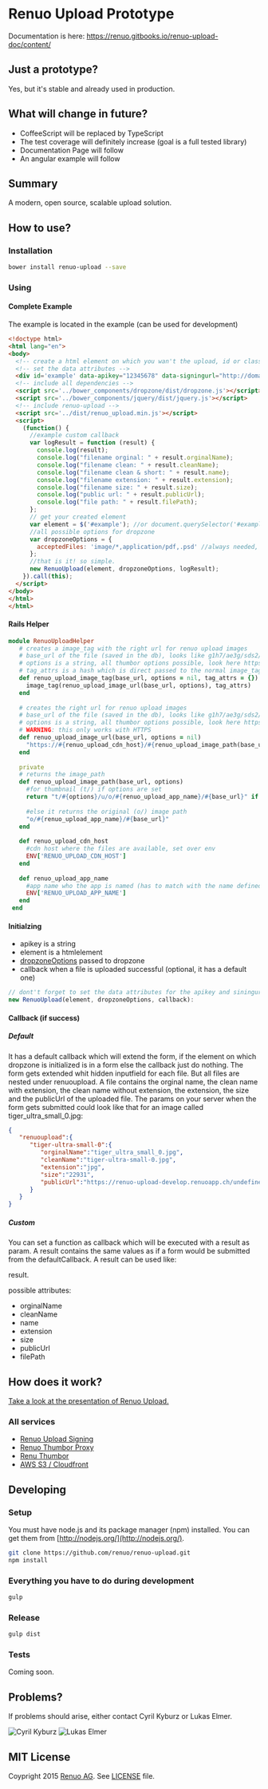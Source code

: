 # Renuo Upload Prototype

Documentation is here: https://renuo.gitbooks.io/renuo-upload-doc/content/

## Just a prototype?

Yes, but it's stable and already used in production. 

## What will change in future?

* CoffeeScript will be replaced by TypeScript
* The test coverage will definitely increase (goal is a full tested library)
* Documentation Page will follow
* An angular example will follow

## Summary

A modern, open source, scalable upload solution.

## How to use?

### Installation

```sh
bower install renuo-upload --save
```

### Using

#### Complete Example

The example is located in the example (can be used for development)

```html
<!doctype html>
<html lang="en">
<body>
  <!-- create a html element on which you wan't the upload, id or class dosen't matter -->
  <!-- set the data attributes -->
  <div id='example' data-apikey="12345678" data-signingurl="http://domain/generate_policy"></div>
  <!-- include all dependencies -->
  <script src='../bower_components/dropzone/dist/dropzone.js'></script>
  <script src='../bower_components/jquery/dist/jquery.js'></script>
  <!-- include renuo-upload -->
  <script src='../dist/renuo_upload.min.js'></script>
  <script>
    (function() {
      //example custom callback
      var logResult = function (result) {
        console.log(result);
        console.log("filename orginal: " + result.orginalName);
        console.log("filename clean: " + result.cleanName);
        console.log("filename clean & short: " + result.name);
        console.log("filename extension: " + result.extension);
        console.log("filename size: " + result.size);
        console.log("public url: " + result.publicUrl);
        console.log("file path: " + result.filePath);
      };
      // get your created element
      var element = $('#example'); //or document.querySelector('#example')
      //all possible options for dropzone
      var dropzoneOptions = {
        acceptedFiles: 'image/*,application/pdf,.psd' //always needed, look at http://www.dropzonejs.com/#config-acceptedFiles
      };
      //that is it! so simple.
      new RenuoUpload(element, dropzoneOptions, logResult);
    }).call(this);
  </script>
</body>
</html>
</html>
```

#### Rails Helper

```ruby
module RenuoUploadHelper
   # creates a image_tag with the right url for renuo upload images
   # base_url of the file (saved in the db), looks like g1h7/ae3g/sds2/1n3h/filename
   # options is a string, all thumbor options possible, look here https://github.com/thumbor/thumbor/wiki/Usage
   # tag_attrs is a hash which is direct passed to the normal image_tag (all options like class: 'red' are possible)
   def renuo_upload_image_tag(base_url, options = nil, tag_attrs = {})
     image_tag(renuo_upload_image_url(base_url, options), tag_attrs)
   end
 
   # creates the right url for renuo upload images
   # base_url of the file (saved in the db), looks like g1h7/ae3g/sds2/1n3h/filename
   # options is a string, all thumbor options possible, look here https://github.com/thumbor/thumbor/wiki/Usage
   # WARNING: this only works with HTTPS
   def renuo_upload_image_url(base_url, options = nil)
     "https://#{renuo_upload_cdn_host}/#{renuo_upload_image_path(base_url, options)}"
   end
 
   private
   # returns the image_path
   def renuo_upload_image_path(base_url, options)
     #for thumbnail (t/) if options are set
     return "t/#{options}/u/o/#{renuo_upload_app_name}/#{base_url}" if options
 
     #else it returns the original (o/) image path
     "o/#{renuo_upload_app_name}/#{base_url}"
   end
 
   def renuo_upload_cdn_host
     #cdn host where the files are available, set over env 
     ENV['RENUO_UPLOAD_CDN_HOST']
   end
 
   def renuo_upload_app_name
     #app name who the app is named (has to match with the name defined with the api_key)
     ENV['RENUO_UPLOAD_APP_NAME']
   end
 end

```

#### Initialzing

* apikey is a string
* element is a htmlelement
* [dropzoneOptions](http://www.dropzonejs.com/#configuration-options) passed to dropzone
* callback when a file is uploaded successful (optional, it has a default one)

```js
// dont't forget to set the data attributes for the apikey and siningurl on the element you pass to the upload
new RenuoUpload(element, dropzoneOptions, callback):
```

#### Callback (if success)

##### Default

It has a default callback which will extend the form, if the element on which dropzone is initialized is in a form else 
the callback just do nothing. The form gets extended whit hidden inputfield for each file. But all files are nested 
under renuoupload. A file contains the orginal name, the clean name with extension, the clean name without extension, 
the extension, the size and the publicUrl of the uploaded file. The params on your server when the form gets submitted 
could look like that for an image called tiger_ultra_small_0.jpg:

```json
{  
   "renuoupload":{  
      "tiger-ultra-small-0":{  
         "orginalName":"tiger_ultra_small_0.jpg",
         "cleanName":"tiger-ultra-small-0.jpg",
         "extension":"jpg",
         "size":"22931",
         "publicUrl":"https://renuo-upload-develop.renuoapp.ch/undefinedtiger-ultra-small-0.jpg"
      }
   }
}
```

##### Custom 
 
You can set a function as callback which will be executed with a result as param. A result contains the same values as 
if a form would be submitted from the defaultCallback. A result can be used like:

result.<attribute>

possible attributes:

* orginalName
* cleanName
* name      
* extension
* size
* publicUrl
* filePath

## How does it work?

[Take a look at the presentation of Renuo Upload.](https://www.renuo.ch/pdfs/15-06-24-renuo-upload.pdf)

### All services

* [Renuo Upload Signing](https://github.com/renuo/renuo-upload-signing)
* [Renuo Thumbor Proxy](https://github.com/renuo/renuo-thumbs-proxy)
* [Renu Thumbor](https://github.com/renuo/renuo-thumbor)
* [AWS S3 / Cloudfront](https://aws.amazon.com/)

## Developing

### Setup

You must have node.js and its package manager (npm) installed.  You can get them from [http://nodejs.org/](http://nodejs.org/).

```sh
git clone https://github.com/renuo/renuo-upload.git
npm install
```

### Everything you have to do during development

```sh
gulp
```

### Release

```sh
gulp dist
```

### Tests

Coming soon.

## Problems?

If problems should arise, either contact Cyril Kyburz or Lukas Elmer.

![Cyril Kyburz](http://www.gravatar.com/avatar/4f522497d9145b89661c381d5fd7a50c)
![Lukas Elmer](https://www.gravatar.com/avatar/697b8e2d3bde4d895eca4fe2dcfe9239)

## MIT License

Coypright 2015 [Renuo AG](https://www.renuo.ch/). See [LICENSE](LICENSE) file.
